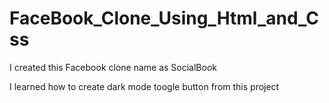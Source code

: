 # FaceBook_Clone_Using_Html_and_Css
I created this Facebook clone name as SocialBook

I learned how to create dark mode toogle button from this project
